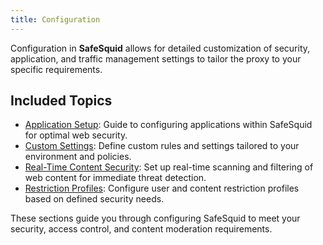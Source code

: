 ```yaml
---
title: Configuration
---
```


Configuration in **SafeSquid** allows for detailed customization of security, application, and traffic management settings to tailor the proxy to your specific requirements.

## Included Topics

- [Application Setup](/docs/08-SafeSquid%20Interface/01-Configuration/Application%20Setup/main.md): Guide to configuring applications within SafeSquid for optimal web security.
- [Custom Settings](/docs/08-SafeSquid%20Interface/01-Configuration/Custom%20Settings/main.md): Define custom rules and settings tailored to your environment and policies.
- [Real-Time Content Security](/docs/08-SafeSquid%20Interface/01-Configuration/Real%20Time%20Content%20Security/main.md): Set up real-time scanning and filtering of web content for immediate threat detection.
- [Restriction Profiles](/docs/08-SafeSquid%20Interface/01-Configuration/Restriction%20Profiles/main.md): Configure user and content restriction profiles based on defined security needs.

These sections guide you through configuring SafeSquid to meet your security, access control, and content moderation requirements.
